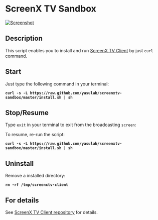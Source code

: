 # ScreenX TV Sandbox

[![Screenshot](https://raw.github.com/tompng/screenxtv-client/master/images/ss-screenxtv.png)](http://screenx.tv)

## Description

This script enables you to install and run [ScreenX TV Client](https://github.com/tompng/screenxtv-client) by just `curl` command.

## Start

Just type the following command in your terminal:

__`curl -s -L https://raw.github.com/yasulab/screenxtv-sandbox/master/install.sh | sh`__

## Stop/Resume

Type `exit` in your terminal to exit from the broadcasting `screen`:

To resume, re-run the script:

__`curl -s -L https://raw.github.com/yasulab/screenxtv-sandbox/master/install.sh | sh`__

## Uninstall

Remove a installed directory:

__`rm -rf /tmp/screenxtv-client`__

## For details

See [ScreenX TV Client repository](https://github.com/tompng/screenxtv-client) for details.
